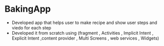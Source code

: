 # BakingApp
- Developed app that helps user to make recipe and show user steps and viedo for each step 
- Developed it from scratch using (fragment , Activities , Implicit Intent , Explicit Intent ,content provider 
, Multi Screens , web services , Widgets)
